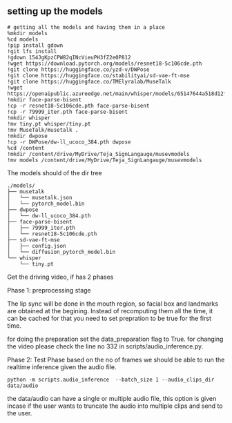 ## setting up the models


```
# getting all the models and having them in a place
%mkdir models
%cd models
!pip install gdown
!git lfs install
!gdown 154JgKpzCPW82qINcVieuPH3fZ2e0P812
!wget https://download.pytorch.org/models/resnet18-5c106cde.pth
!git clone https://huggingface.co/yzd-v/DWPose
!git clone https://huggingface.co/stabilityai/sd-vae-ft-mse
!git clone https://huggingface.co/TMElyralab/MuseTalk
!wget https://openaipublic.azureedge.net/main/whisper/models/65147644a518d12f04e32d6f3b26facc3f8dd46e5390956a9424a650c0ce22b9/tiny.pt
!mkdir face-parse-bisent
!cp -r resnet18-5c106cde.pth face-parse-bisent
!cp -r 79999_iter.pth face-parse-bisent
!mkdir whisper
!mv tiny.pt whisper/tiny.pt
!mv MuseTalk/musetalk .
!mkdir dwpose
!cp -r DWPose/dw-ll_ucoco_384.pth dwpose
%cd /content
!mkdir /content/drive/MyDrive/Teja_SignLangauge/musevmodels
!mv models /content/drive/MyDrive/Teja_SignLangauge/musevmodels
```



The models should of the dir tree
```
./models/
├── musetalk
│   └── musetalk.json
│   └── pytorch_model.bin
├── dwpose
│   └── dw-ll_ucoco_384.pth
├── face-parse-bisent
│   ├── 79999_iter.pth
│   └── resnet18-5c106cde.pth
├── sd-vae-ft-mse
│   ├── config.json
│   └── diffusion_pytorch_model.bin
└── whisper
    └── tiny.pt
```



Get the driving video, if has 2 phases

Phase 1: preprocessing stage

The lip sync will be done in the mouth region, so facial box and landmarks are obtained at the begining. Instead of recomputing them all the time, it can be cached for that you need to set prepration to be true for the first time.

for doing the preparation set the data_preparation flag to True.
for changing the video please check the line no 332 in scripts/audio_inference.py.

Phase 2: Test Phase
based on the no of frames we should be able to run the realtime inference given the audio file.

```
python -m scripts.audio_inference  --batch_size 1 --audio_clips_dir data/audio 
```

the data/audio can have a single or multiple audio file, this option is given incase if the user wants to truncate the audio into multiple clips and send to the user.